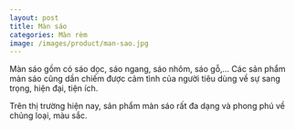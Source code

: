 ```yaml
---
layout: post
title: Màn sáo
categories: Màn rèm
image: /images/product/man-sao.jpg
---
```


Màn sáo gồm có sáo dọc, sáo ngang, sáo nhôm, sáo gỗ,… Các sản phẩm màn sáo cũng dần chiếm được cảm tình của người tiêu dùng về sự sang trọng, hiện đại, tiện ích.

Trên thị trường hiện nay, sản phẩm màn sáo rất đa dạng và phong phú về chủng loại, màu sắc.